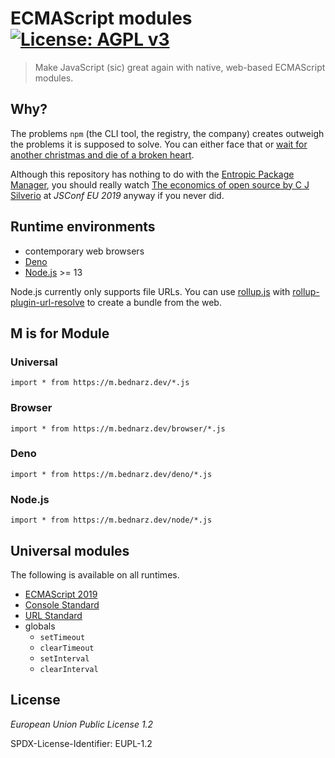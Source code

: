 # ECMAScript modules [![License: AGPL v3][license-image]][license-url]

> Make JavaScript (sic) great again with native, web-based ECMAScript modules.

## Why?

The problems `npm` (the CLI tool, the registry, the company)
creates outweigh the problems it is supposed to solve.
You can either face that or
[wait for another christmas and die of a broken heart](https://en.wikipedia.org/wiki/James_Stockdale#The_Stockdale_Paradox).

Although this repository has nothing to do with the
[Entropic Package Manager](https://www.entropic.dev/),
you should really watch
[The economics of open source by C J Silverio](https://www.youtube.com/watch?v=MO8hZlgK5zc)
at *JSConf EU 2019* anyway if you never did.

## Runtime environments

- contemporary web browsers
- [Deno](https://deno.land/)
- [Node.js](https://nodejs.org/) >= 13

Node.js currently only supports file URLs.
You can use
[rollup.js](https://rollupjs.org/guide/)
with
[rollup-plugin-url-resolve](https://github.com/mjackson/rollup-plugin-url-resolve)
to create a bundle from the web.

## M is for Module

### Universal

    import * from https://m.bednarz.dev/*.js

### Browser

    import * from https://m.bednarz.dev/browser/*.js

### Deno

    import * from https://m.bednarz.dev/deno/*.js

### Node.js

    import * from https://m.bednarz.dev/node/*.js

## Universal modules

The following is available on all runtimes.

- [ECMAScript 2019](https://ecma-international.org/ecma-262/10.0/)
- [Console Standard](https://console.spec.whatwg.org)
- [URL Standard](https://spec.whatwg.org)
- globals
    - `setTimeout`
    - `clearTimeout`
    - `setInterval`
    - `clearInterval`

## License

*European Union Public License 1.2*

SPDX-License-Identifier: EUPL-1.2

[license-image]: https://img.shields.io/github/license/eric-bednarz-dev/ECMAScript-modules
[license-url]:   https://joinup.ec.europa.eu/collection/eupl/eupl-text-eupl-12
